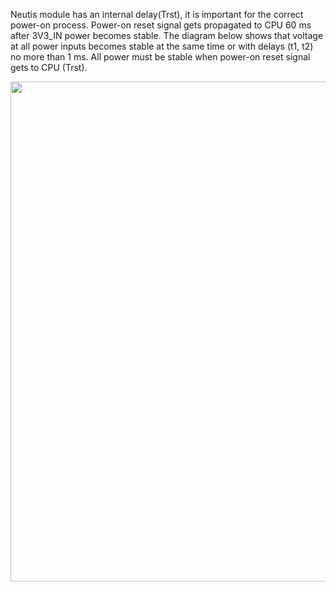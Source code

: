Neutis module has an internal delay(Trst), it is important for the correct power-on process.
Power-on reset signal gets propagated
to CPU 60 ms after 3V3_IN power becomes stable. The diagram below shows that voltage at all
power inputs becomes stable at the same time or with delays (t1, t2) no more
than 1 ms. All power must be stable when power-on reset signal gets to CPU (Trst).

<div style="text-align: ceter;"><img   src="../../img/hardware-integration/power_on_sequence.png" style="width: 800px; "></div><br>
